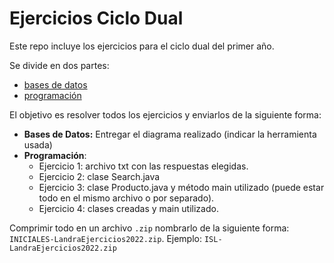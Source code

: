 # Ejercicios Ciclo Dual

Este repo incluye los ejercicios para el ciclo dual del primer año.

Se divide en dos partes:

- [bases de datos](./bases_de_datos.md)
- [programación](./programacion.md)



El objetivo es resolver todos los ejercicios y enviarlos de la siguiente forma:

- **Bases de Datos:** Entregar el diagrama realizado (indicar la herramienta usada)
- **Programación**: 
  - Ejercicio 1: archivo txt con las respuestas elegidas.
  - Ejercicio 2: clase Search.java
  - Ejercicio 3: clase Producto.java y método main utilizado (puede estar todo en el mismo archivo o por separado).
  - Ejercicio 4: clases creadas y main utilizado.


Comprimir todo en un archivo `.zip` nombrarlo de la siguiente forma: `INICIALES-LandraEjercicios2022.zip`. Ejemplo: `ISL-LandraEjercicios2022.zip`


